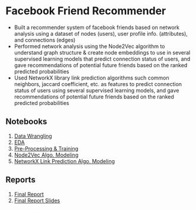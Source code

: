 # Facebook Friend Recommender
- Built a recommender system of facebook friends based on network analysis using a dataset of nodes (users), user profile info. (attributes), and connections (edges)
- Performed network analysis using the Node2Vec algorithm to understand graph structure & create node embeddings to use in several supervised learning models that predict connection status of users, and gave recommendations of potential future friends based on the ranked predicted probabilities
- Used NetworkX library link prediction algorithms such common neighbors, jaccard coefficient, etc. as features to predict connection status of users using several supervised learning models, and gave recommendations of potential future friends based on the ranked predicted probabilities
## Notebooks
1. [Data Wrangling](https://github.com/HarshaMalireddy/Facebook-Friend-Recommender/blob/main/Notebooks/Data%20Wrangling.ipynb) 
2. [EDA](https://github.com/HarshaMalireddy/Facebook-Friend-Recommender/blob/main/Notebooks/EDA.ipynb)
3. [Pre-Processing & Training](https://github.com/HarshaMalireddy/Facebook-Friend-Recommender/blob/main/Notebooks/Pre-Processing.ipynb)
4. [Node2Vec Algo. Modeling](https://github.com/HarshaMalireddy/Facebook-Friend-Recommender/blob/main/Notebooks/Node2Vec%20Algo.%20Modeling.ipynb)
5. [NetworkX Link Prediction Algo. Modeling](https://github.com/HarshaMalireddy/Facebook-Friend-Recommender/blob/main/Notebooks/NetworkX%20Link%20Prediction%20Algo.%20Modeling.ipynb)
## Reports
1. [Final Report](https://github.com/HarshaMalireddy/Facebook-Friend-Recommender/blob/main/Reports/Final%20Report.pdf)
2. [Final Report Slides](https://github.com/HarshaMalireddy/Facebook-Friend-Recommender/blob/main/Reports/Final%20Report%20Slides.pdf)
